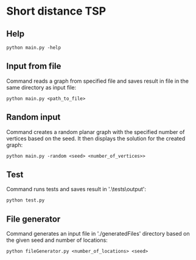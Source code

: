 # Short distance TSP

## Help
```
python main.py -help
```

## Input from file
Command reads a graph from specified file and saves result in file in the same directory as input file:
```
python main.py <path_to_file>
```

## Random input
Command creates a random planar graph with the specified number of vertices based on the seed. It then displays the solution for the created graph:
```
python main.py -random <seed> <number_of_vertices>>
```

## Test
Command runs tests and saves result in '.\tests\output':
```
python test.py
```

## File generator
Command generates an input file in './generatedFiles' directory based on the given seed and number of locations:
```
python fileGenerator.py <number_of_locations> <seed>
```

